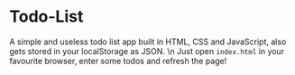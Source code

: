 # Todo-List
A simple and useless todo list app built in HTML, CSS and JavaScript, also gets stored in your localStorage as JSON. \n
Just open ``index.html`` in your favourite browser, enter some todos and refresh the page!
